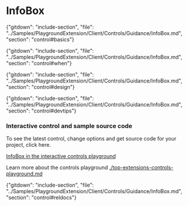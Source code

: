 ﻿# InfoBox

{"gitdown": "include-section", "file": "../Samples/PlaygroundExtension/Client/Controls/Guidance/InfoBox.md", "section": "control#basics"}

<!-- TODO get an IMAGE to embed here -->

<!-- TODO get an SAMPLE CODE to embed here -->

{"gitdown": "include-section", "file": "../Samples/PlaygroundExtension/Client/Controls/Guidance/InfoBox.md", "section": "control#when"}

{"gitdown": "include-section", "file": "../Samples/PlaygroundExtension/Client/Controls/Guidance/InfoBox.md", "section": "control#design"}

{"gitdown": "include-section", "file": "../Samples/PlaygroundExtension/Client/Controls/Guidance/InfoBox.md", "section": "control#devtips"}

### Interactive control and sample source code
To see the latest control, change options and get source code for your project, click here.

<a href="https://ms.portal.azure.com/?Microsoft_Azure_Playground=true#blade/Microsoft_Azure_Playground/ControlsIndexBlade/InfoBoxPlayground" target="_blank">InfoBox in the interactive controls playground</a>

Learn more about the controls playground [./top-extensions-controls-playground.md](./top-extensions-controls-playground.md)

{"gitdown": "include-section", "file": "../Samples/PlaygroundExtension/Client/Controls/Guidance/InfoBox.md", "section": "control#reldocs"}
